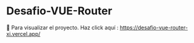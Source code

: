 # Desafio-VUE-Router

📍 Para visualizar el proyecto.
Haz click aquí : https://desafio-vue-router-xi.vercel.app/